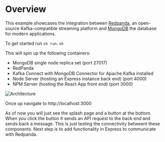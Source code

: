 # Overview

This example showcases the integration between [Redpanda](https://vectorized.io/redpanda/), an open-source Kafka-compatible streaming platform and [MongoDB](https://www.mongodb.com/) the database for modern applications.  

To get started run `sh run.sh`

This will spin up the following containers:
- MongoDB single node replica set (port 27017)
- RedPanda
- Kafka Connect with MongoDB Connector for Apache Kafka installed
- Node Server (hosting an Express instance back end) (port 4000)
- NPM Server (hosting the React App front end) (port 3000)

![Architecture](architecture.jpg)

Once up navigate to 
http://localhost:3000

As of now you will just see the splash page and a button at the bottom.  When you click the button it sends an API request to the back end and sends back a message.  This is just testing the connectivity betweent these components.  Next step is to add functionality in Express to communicate with Redpanda.

